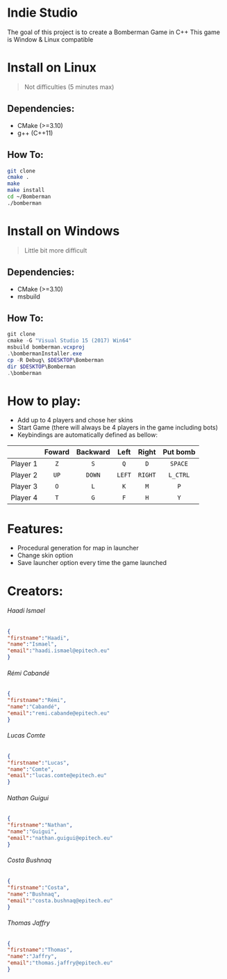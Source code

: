 # Indie Studio
The goal of this project is to create a Bomberman Game in C++
This game is Window & Linux compatible

# Install on Linux
> Not difficulties (5 minutes max)
## Dependencies:
- CMake (>=3.10)
- g++ (C++11)

## How To:
```bash
git clone
cmake .
make
make install
cd ~/Bomberman
./bomberman
```


# Install on Windows
> Little bit more difficult
## Dependencies:
- CMake (>=3.10)
- msbuild

## How To:
```powershell
git clone
cmake -G "Visual Studio 15 (2017) Win64"
msbuild bomberman.vcxproj
.\bombermanInstaller.exe
cp -R Debug\ $DESKTOP\Bomberman
dir $DESKTOP\Bomberman
.\bomberman
```

# How to play:
- Add up to 4 players and chose her skins
- Start Game (there will always be 4 players in the game including bots)
- Keybindings are automatically defined as bellow:

|        |Foward              |Backward            |Left                |Right               |Put bomb                             |
|--------|--------------------|--------------------|--------------------|--------------------|-------------------------------------|
|Player 1|<center>`Z`</center>|<center>`S`</center>|<center>`Q`</center>|<center>`D`</center>|<center>`SPACE`</center>
|Player 2|<center>`UP`</center>|<center>`DOWN`</center>|<center>`LEFT`</center>|<center>`RIGHT`</center>|<center>`L_CTRL`</center>
|Player 3|<center>`O`</center>|<center>`L`</center>|<center>`K`</center>|<center>`M`</center>|<center>`P`</center>
|Player 4|<center>`T`</center>|<center>`G`</center>|<center>`F`</center>|<center>`H`</center>|<center>`Y`</center>

# Features:
- Procedural generation for map in launcher
- Change skin option
- Save launcher option every time the game launched

# Creators:
###### Haadi Ismael
```json
{
"firstname":"Haadi",
"name":"Ismael",
"email":"haadi.ismael@epitech.eu"
}
```
###### Rémi Cabandé
```json
{
"firstname":"Rémi",
"name":"Cabandé",
"email":"remi.cabande@epitech.eu"
}
```
###### Lucas Comte
```json
{
"firstname":"Lucas",
"name":"Comte",
"email":"lucas.comte@epitech.eu"
}
```
###### Nathan Guigui
```json
{
"firstname":"Nathan",
"name":"Guigui",
"email":"nathan.guigui@epitech.eu"
}
```
###### Costa Bushnaq
```json
{
"firstname":"Costa",
"name":"Bushnaq",
"email":"costa.bushnaq@epitech.eu"
}
```
###### Thomas Jaffry
```json
{
"firstname":"Thomas",
"name":"Jaffry",
"email":"thomas.jaffry@epitech.eu"
}
```